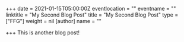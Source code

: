 +++
date = 2021-01-15T05:00:00Z
eventlocation = ""
eventname = ""
linktitle = "My Second Blog Post"
title = "My Second Blog Post"
type = ["FFG"]
weight = nil
[author]
name = ""

+++
This is another blog post!